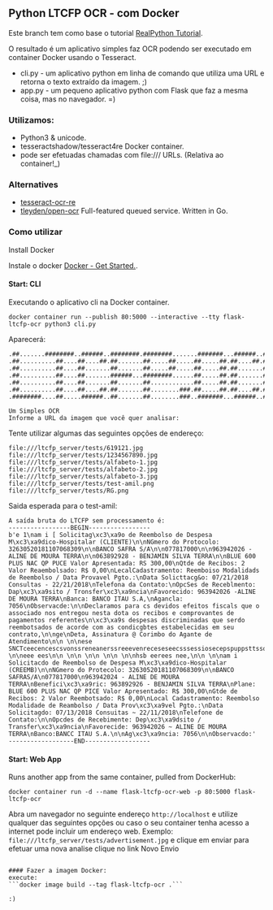 ## Python LTCFP OCR - com Docker

Este branch tem como base o tutorial 
[RealPython Tutorial](https://realpython.com/blog/python/setting-up-a-simple-ocr-server/).

O resultado é um aplicativo simples faz OCR podendo ser executado em container Docker usando o Tesseract.

* cli.py - um aplicativo python em linha de comando que utiliza uma URL e retorna o texto extraído da imagem. ;)
* app.py - um pequeno aplicativo python com Flask que faz a mesma coisa, mas no navegador. =)


### Utilizamos:
* Python3 & unicode.
* tesseractshadow/tesseract4re Docker container.
* pode ser efetuadas chamadas com file:/// URLs. (Relativa ao container!_)

### Alternatives
* [tesseract-ocr-re](https://github.com/tesseract-shadow/tesseract-ocr-re)
* [tleyden/open-ocr](https://github.com/tleyden/open-ocr) Full-featured queued service. Written in Go.

### Como utilizar
Install Docker

Instale o docker [Docker - Get Started.](https://docs.docker.com/get-started/).

#### Start: CLI
Executando o aplicativo cli na Docker container.

```
docker container run --publish 80:5000 --interactive --tty flask-ltcfp-ocr python3 cli.py
```

Aparecerá:
```
.##.......########..######..########.########.......#######...######..########.
.##..........##....##....##.##.......##.....##.....##.....##.##....##.##.....##
.##..........##....##.......##.......##.....##.....##.....##.##.......##.....##
.##..........##....##.......######...########......##.....##.##.......########.
.##..........##....##.......##.......##............##.....##.##.......##...##..
.##..........##....##....##.##.......##........###.##.....##.##....##.##....##.
.########....##.....######..##.......##........###..#######...######..##.....##

Um Simples OCR
Informe a URL da imagem que você quer analisar:
```

Tente utilizar algumas das seguintes opções de endereço:
```
file:///ltcfp_server/tests/619121.jpg
file:///ltcfp_server/tests/1234567890.jpg
file:///ltcfp_server/tests/alfabeto-1.jpg
file:///ltcfp_server/tests/alfabeto-2.jpg
file:///ltcfp_server/tests/alfabeto-3.jpg
file:///ltcfp_server/tests/test-amil.png
file:///ltcfp_server/tests/RG.png
```

Saida esperada para o test-amil:
```
A saída bruta do LTCFP sem processamento é:
-----------------BEGIN-----------------
b'e 1\nam i [ Solicitag\xc3\xa9o de Reembolso de Despesa M\xc3\xa9dico-Hospitalar (CLIENTE)\n\nNGmero do Protocolo: 32630520181107068309\n\nBANCO SAFRA S/A\n\n077817000\n\n963942026 - ALINE DE MOURA TERRA\n\n063892928 - BENJAMIN SILVA TERRA\n\nBLUE 600 PLUS NAC QP PUCE Valor Apresentada: RS 300,00\nQtde de Recibos: 2 Valor Reaembolsado: R$ 0,00\nLecalCadastramento: Reemboiso Modalidads de Reembolso / Data Provavel Pgto.:\nData Solicttacg&o: 07/21/2018 Consultas - 22/21/2018\nTelefona da Contato:\nOpcSes de Receblmento: Dap\xc3\xa9sito / Tronsfer\xc3\xa9ncia\nFavorecido: 963942026 -ALINE DE MOURA TERRA\nBanca: BANCO ITAU S.A,\nAgancla: 7056\nObservacde:\n\nDeclaramos para cs devidos efeitos fiscals que o associado nos entregou nesta dota os recibos e comprovantes de pagamentos referentes\n\xc3\xa9s despesas discriminadas que serdo reembotsados de acorde com as condicgbtes estabelecidas em seu contrato,\n\nge\nDeta, Assinatura @ Corimbo do Agante de Atendimento\n\n \n\nese SNCTceecencescsvonssreneanerssreeevenreceseseecsssessiosecepspuppsttssoeseeseosossesecec\n\n \n\neee ees\n\n \n\n \n\n \n\n \n\nhsb eerees nee,\n\n \n\nam i Solicitacdo de Reembolso de Despesa M\xc3\xa9dico-Hospitalar (CREEMB)\n\nNGmero do Protecolo: 32630520181107068309\n\nBANCO SAFRAS/A\n077817000\n963942024 - ALINE DE MOURA TERRA\nBenefici\xc3\xa9ric: 963892926 - BENJAMIN SILVA TERRA\nPlane: BLUE 600 PLUS NAC QP PICE Valor Apresentado: R$ 300,00\nGtde de Recibos: 2 Valor Reembotsado: R$ 0,00\nLocal Cadastramento: Reembolso Modalidade de Reambolso / Data Prov\xc3\xa9vel Pgto.:\nData Solicitagdo: 07/13/2018 Consuitas ~ 22/11/2018\nTelefone de Contato:\n\nOpcdes de Recebimente: Dep\xc3\xa9dsito / Transfer\xc3\xa9ncia\nFavorecide: 963942026 ~ ALINE DE MOURA TERRA\nBanco:BANCC ITAU S.A.\n\nAg\xc3\xa9ncia: 7056\n\nObservacdo:'
------------------END------------------
```

#### Start: Web App
Runs another app from the same container, pulled from DockerHub:
```
docker container run -d --name flask-ltcfp-ocr-web -p 80:5000 flask-ltcfp-ocr
```
Abra um navegador no seguinte endereço `http://localhost` e utilize qualquer das seguintes opções ou caso o seu container tenha acesso a internet pode incluir um endereço web.
Exemplo: `file:///ltcfp_server/tests/advertisement.jpg`  e clique em enviar para efetuar uma nova analise clique no link Novo Envio 

```

#### Fazer a imagem Docker:
execute:
```docker image build --tag flask-ltcfp-ocr .```

:)